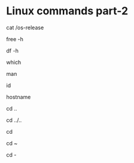 # Linux commands part-2

cat /os-release	

free -h

df -h

which

man

id

hostname

cd ..

cd ../..

cd

cd ~

cd -